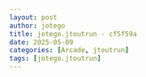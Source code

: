 ```yaml
---
layout: post
author: jotego
title: jotego.jtoutrun - cf5f59a
date: 2025-05-09
categories: [Arcade, jtoutrun]
tags: [jotego.jtoutrun]
---
```


